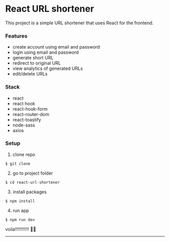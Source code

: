 # React URL shortener

This project is a simple URL shortener that uses React for the frontend.

### Features

- create account using email and password
- login using email and password
- generate short URL
- redirect to original URL
- view analytics of generated URLs
- edit/delete URLs

### Stack

- react
- react hook
- react-hook-form
- react-router-dom
- react-toastify
- node-sass
- axios

### Setup

1. clone repo

```
$ git clone
```

2. go to project folder

```
$ cd react-url-shortener
```

3. install packages

```
$ npm install
```

4. run app

```
$ npm run dev
```

voila!!!!!!!!!!! 🤳🎉

---
